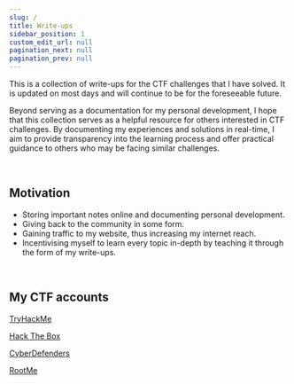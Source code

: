 ```yaml
---
slug: /
title: Write-ups
sidebar_position: 1
custom_edit_url: null
pagination_next: null
pagination_prev: null
---
```


This is a collection of write-ups for the CTF challenges that I have solved. 
It is updated on most days and will continue to be for the foreseeable future.

Beyond serving as a documentation for my personal development, I hope that this collection serves as a helpful resource for others interested in CTF challenges.
By documenting my experiences and solutions in real-time, I aim to provide transparency into the learning process and offer practical guidance to others who may be facing similar challenges.

&nbsp;

## Motivation

- Storing important notes online and documenting personal development.
- Giving back to the community in some form.
- Gaining traffic to my website, thus increasing my internet reach.
- Incentivising myself to learn every topic in-depth by teaching it through the form of my write-ups.

&nbsp; 

## My CTF accounts

[TryHackMe](https://tryhackme.com/p/Kunull)

[Hack The Box](https://app.hackthebox.com/profile/1158503)

[CyberDefenders](https://cyberdefenders.org/p/Kunull)

[RootMe](https://www.root-me.org/Kunull?lang=fr#715a5db3518744d717e43af1d56ba448)
